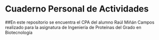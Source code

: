 # Cuaderno Personal de Actividades

##En este repositorio se encuentra el CPA del alumno Raúl Miñán Campos realizado para la asignatura de Ingeniería de Proteínas del Grado en Biotecnología
